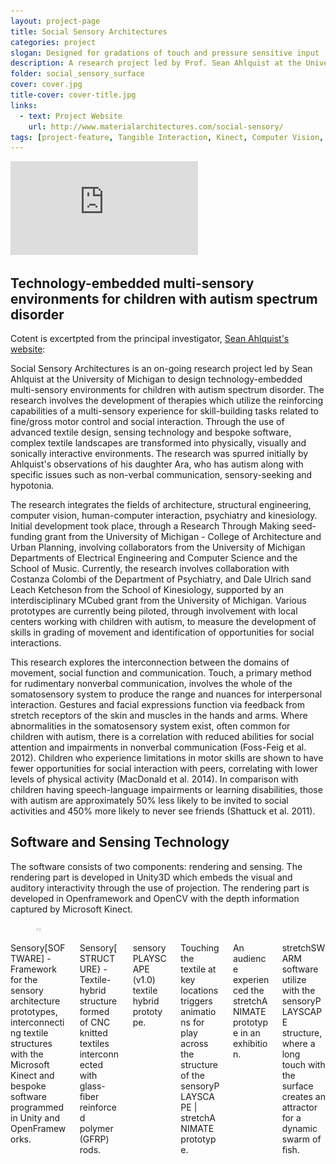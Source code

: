 ```yaml
---
layout: project-page
title: Social Sensory Architectures
categories: project
slogan: Designed for gradations of touch and pressure sensitive input
description: A research project led by Prof. Sean Ahlquist at the University of Michigan to design technology-embedded multi-sensory environments for children with autism spectrum disorder.
folder: social_sensory_surface
cover: cover.jpg
title-cover: cover-title.jpg
links:
  - text: Project Website
    url: http://www.materialarchitectures.com/social-sensory/
tags: [project-feature, Tangible Interaction, Kinect, Computer Vision, OpenFrameworks, Unity3D, Projection Mapping]
---
```

<div class="video-container">
    <iframe src="https://www.youtube.com/embed/_-piBtnnZXw" frameborder="0" allowfullscreen></iframe>
</div>
<h2>Technology-embedded multi-sensory environments for children with autism spectrum disorder</h2>
Cotent is excertpted from the principal investigator, <a href="http://www.materialarchitectures.com/social-sensory/">Sean Ahlquist's website</a>:
<div class="quote message">
    <div class="message-body">
    <p>Social Sensory Architectures is an on-going research project led by Sean Ahlquist at the University of Michigan to design technology-embedded multi-sensory environments for children with autism spectrum disorder. The research involves the development of therapies which utilize the reinforcing capabilities of a multi-sensory experience for skill-building tasks related to fine/gross motor control and social interaction. Through the use of advanced textile design, sensing technology and bespoke software, complex textile landscapes are transformed into physically, visually and sonically interactive environments. The research was spurred initially by Ahlquist's observations of his daughter Ara, who has  autism along with specific issues such as non-verbal communication, sensory-seeking and hypotonia.</p>
    <p>The research integrates the fields of architecture, structural engineering, computer vision, human-computer interaction, psychiatry and kinesiology. Initial development took place, through a Research Through Making seed-funding grant from the University of Michigan - College of Architecture and Urban Planning, involving collaborators from the University of Michigan Departments of Electrical Engineering and Computer Science and the School of Music. Currently, the research involves collaboration with Costanza Colombi of the Department of Psychiatry, and Dale Ulrich sand Leach Ketcheson from the School of Kinesiology, supported by an interdisciplinary MCubed grant from the University of Michigan. Various prototypes are currently being piloted, through involvement with local centers working with children with autism, to measure the development of skills in grading of movement and identification of opportunities for social interactions.</p>
    <p>This research explores the interconnection between the domains of movement, social function and communication. Touch, a primary method for rudimentary nonverbal communication, involves the whole of the somatosensory system to produce the range and nuances for interpersonal interaction. Gestures and facial expressions function via feedback from stretch receptors of the skin and muscles in the hands and arms. Where abnormalities in the somatosensory system exist, often common for children with autism, there is a correlation with reduced abilities for social attention and impairments in nonverbal communication (Foss-Feig et al. 2012). Children who experience limitations in motor skills are shown to have fewer opportunities for social interaction with peers, correlating with lower levels of physical activity (MacDonald et al. 2014). In comparison with children having speech-language impairments or learning disabilities, those with autism are approximately 50% less likely to be invited to social activities and 450% more likely to never see friends (Shattuck et al. 2011).</p>
    </div>
</div>

<h2>Software and Sensing Technology</h2>
The software consists of two components: rendering and sensing. The rendering part is developed in Unity3D which embeds the visual and auditory interactivity through the use of projection. The rendering part is developed in Openframework and OpenCV with the depth information captured by Microsoft Kinect.

<div class="columns is-multiline">
    <div class="column is-half">
        <div class="card no-box-shadow">
            <div class="card-image">
                <figure class="image">
                    <img src="/assets/images/projects/social_sensory_surface/software.jpg">
                </figure>
            </div>
            <div class="card-content">
                Sensory[SOFTWARE] - Framework for the sensory architecture prototypes, interconnecting textile structures with the Microsoft Kinect and bespoke software programmed in Unity and OpenFrameworks.
            </div>
        </div>
    </div>
    <div class="column is-half">
        <div class="card no-box-shadow">
            <div class="card-image">
                <figure class="image">
                    <img src="/assets/images/projects/social_sensory_surface/structure.jpg">
                </figure>
            </div>
            <div class="card-content">
                Sensory[STRUCTURE} - Textile-hybrid structure formed of CNC knitted textiles interconnected with glass-fiber reinforced polymer (GFRP) rods.
            </div>
        </div>
    </div>
    <div class="column is-half">
        <div class="card no-box-shadow">
            <div class="card-image">
                <figure class="image">
                    <img src="/assets/images/projects/social_sensory_surface/playscape.jpg">
                </figure>
            </div>
            <div class="card-content">
                sensoryPLAYSCAPE (v1.0) textile hybrid prototype. 
            </div>
        </div>
    </div>
    <div class="column is-half">
        <div class="card no-box-shadow">
            <div class="card-image">
                <figure class="image">
                    <img src="/assets/images/projects/social_sensory_surface/stretchplay.jpg">
                </figure>
            </div>
            <div class="card-content">
                Touching the textile at key locations triggers animations for play across the structure of the sensoryPLAYSCAPE | stretchANIMATE prototype.
            </div>
        </div>
    </div>
    <div class="column is-half">
        <div class="card no-box-shadow">
            <div class="card-image">
                <figure class="image">
                    <img src="/assets/images/projects/social_sensory_surface/play.jpg">
                </figure>
            </div>
            <div class="card-content">
                An audience experienced the stretchANIMATE prototype in an exhibition.
            </div>
        </div>
    </div>
    <div class="column is-half">
        <div class="card no-box-shadow">
            <div class="card-image">
                <figure class="image">
                    <img src="/assets/images/projects/social_sensory_surface/swarm.jpg">
                </figure>
            </div>
            <div class="card-content">
                stretchSWARM software utilize with the sensoryPLAYSCAPE structure, where a long touch with the surface creates an attractor for a dynamic swarm of fish.
            </div>
        </div>
    </div>
</div>

